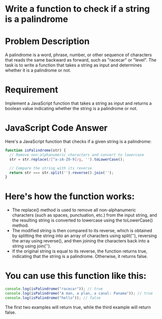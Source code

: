 # Write a function to check if a string is a palindrome

# Problem Description
A palindrome is a word, phrase, number, or other sequence of characters that reads the same backward as forward, such as "racecar" or "level". The task is to write a function that takes a string as input and determines whether it is a palindrome or not.

# Requirement
Implement a JavaScript function that takes a string as input and returns a boolean value indicating whether the string is a palindrome or not.

# JavaScript Code Answer
Here's a JavaScript function that checks if a given string is a palindrome:
```javascript
function isPalindrome(str) {
  // Remove non-alphanumeric characters and convert to lowercase
  str = str.replace(/[^a-zA-Z0-9]/g, '').toLowerCase();

  // Compare the string with its reverse
  return str === str.split('').reverse().join('');
}
```

# Here's how the function works:
* The replace() method is used to remove all non-alphanumeric characters (such as spaces, punctuation, etc.) from the input string, and the resulting string is converted to lowercase using the toLowerCase() method.
* The modified string is then compared to its reverse, which is obtained by splitting the string into an array of characters using split(''), reversing the array using reverse(), and then joining the characters back into a string using join('').
* If the original string is equal to its reverse, the function returns true, indicating that the string is a palindrome. Otherwise, it returns false.

# You can use this function like this:
```javascript
console.log(isPalindrome("racecar")); // true
console.log(isPalindrome("A man, a plan, a canal: Panama")); // true
console.log(isPalindrome("hello")); // false
```

The first two examples will return true, while the third example will return false.